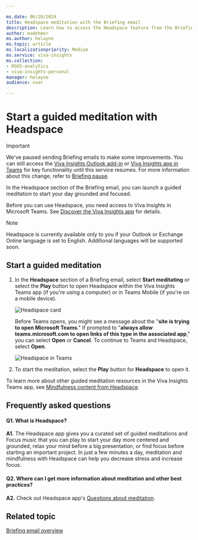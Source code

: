 ```yaml
---

ms.date: 06/28/2024
title: Headspace meditation with the Briefing email
description: Learn how to access the Headspace feature from the Briefing email
author: madehmer
ms.author: helayne
ms.topic: article
ms.localizationpriority: Medium 
ms.service: viva-insights
ms.collection: 
- M365-analytics
- viva-insights-personal
manager: helayne
audience: user

---
```


# Start a guided meditation with Headspace

>[!Important]
>We've paused sending Briefing emails to make some improvements. You can still access the [Viva Insights Outlook add-in](../use/add-in.md) or [Viva Insights app in Teams](../teams/introduction.md) for key functionality until this service resumes. For more information about this change, refer to [Briefing pause](../reference/briefing-pause.md).

In the Headspace section of the Briefing email, you can launch a guided meditation to start your day grounded and focused.

Before you can use Headspace, you need access to Viva Insights in Microsoft Teams. See [Discover the Viva Insights app](../teams/viva-teams-app-install.md) for details.

>[!NOTE]
>Headspace is currently available only to you if your Outlook or Exchange Online language is set to English. Additional languages will be supported soon.

## Start a guided meditation

1. In the **Headspace** section of a Briefing email, select **Start meditating** or select the **Play** button to open Headspace within the Viva Insights Teams app (if you're using a computer) or in Teams Mobile (if you're on a mobile device).

   ![Headspace card](images/be-headspace.png)

   Before Teams opens, you might see a message about the "**site is trying to open Microsoft Teams**." If prompted to "**always allow teams.microsoft.com to open links of this type in the associated app**," you can select **Open** or **Cancel**. To continue to Teams and Headspace, select **Open**.

   ![Headspace in Teams](images/be-headspace-2.png)

2. To start the meditation, select the **Play** button for **Headspace** to open it.

To learn more about other guided meditation resources in the Viva Insights Teams app, see [Mindfulness content from Headspace](../teams/headspace.md).

## Frequently asked questions

#### Q1. What is Headspace?

**A1.** The Headspace app gives you a curated set of guided meditations and Focus music that you can play to start your day more centered and grounded, relax your mind before a big presentation, or find focus before starting an important project. In just a few minutes a day, meditation and mindfulness with Headspace can help you decrease stress and increase focus.

#### Q2. Where can I get more information about meditation and other best practices?

**A2.** Check out Headspace app's [Questions about meditation](https://www.headspace.com/meditation-101/faq).

## Related topic

[Briefing email overview](be-overview.md)

